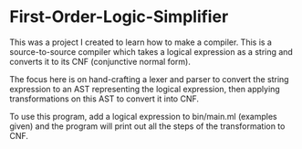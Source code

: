 # First-Order-Logic-Simplifier

This was a project I created to learn how to make a compiler. This is a source-to-source compiler which takes a logical expression as a string and converts it to its CNF (conjunctive normal form).

The focus here is on hand-crafting a lexer and parser to convert the string expression to an AST representing the logical expression, then applying transformations on this AST to convert it into CNF. 

To use this program, add a logical expression to bin/main.ml (examples given) and the program will print out all the steps of the transformation to CNF. 
